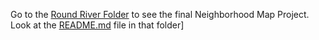Go to the [Round River Folder](https://github.com/Geosynchronous/P7-Neighborhood-Map/tree/master/Round_River_Map_Project) to see the final Neighborhood Map Project.  Look at the [README.md](https://github.com/Geosynchronous/P7-Neighborhood-Map/blob/master/Round_River_Map_Project/README.md) file in that folder]
